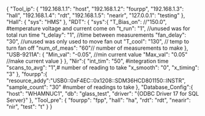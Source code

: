 {    "Tool_ip": {
        "192.168.1.1": "host",
        "192.168.1.2": "fourpp",
        "192.168.1.3": "hall",
        "192.168.1.4": "rdt",
        "192.168.1.5": "nearir",
        "127.0.0.1": "testing"
    },
    "Hall": {
        "sys": "HMS"
    },
    "RDT": {
        "sys":{
        "T_Bias_on": //"150.0", #temperature voltage and current come on 
        "t_run": "1", //unused was for total run time
        "t_delay": "1", //time between measurements 
        "fan_delay": "30", //unused was only used to move fan out
        "T_cool": "130", // temp to turn fan off
        "num_of_meas": "60"// number of measurements to make
        },
        "USB-9211A": {
            "Min_val": "-0.05",  //min current value
            "Max_val": "0.05" //make current value
        } 
    },
    "Nir":{
        "int_tim": "50", #integration time
        "scans_to_avg": "1",# number of reading to take
        "x_smooth": "0",
        "x_timing": "3"
    },
    "fourpp":{
        "resource_addy":"USB0::0xF4EC::0x1208::SDM36HCD801150::INSTR",
        "sample_count": "30" #number of readings to take
    },
    "Database_Config":{
        "host": "WHAMNUC1",
        "db": "glass_test",
        "driver": "{ODBC Driver 17 for SQL Server}"
    },
    "Tool_pre": {
        "fourpp": "fpp",
        "hall": "ha",
        "rdt": "rdt",
        "nearir": "nir",
        "test": "t"
    }
}
